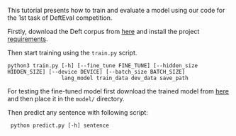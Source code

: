 This tutorial presents how to train and evaluate a model using our code for the 1st task of DeftEval competition.

Firstly, download the Deft corpus from [here](https://github.com/adobe-research/deft_corpus) and install the project [requirements](https://github.com/avramandrei/UPB-at-SemEval-2020-Task-6-Pretrained-Language-Models-for-DefinitionExtraction/blob/master/requirements.txt).

Then start training using the `train.py` script.

```
python3 train.py [-h] [--fine_tune FINE_TUNE] [--hidden_size HIDDEN_SIZE] [--device DEVICE] [--batch_size BATCH_SIZE] 
                 lang_model train_data dev_data save_path
```

For testing the fine-tuned model first download the trained model from [here](https://drive.google.com/file/d/1EkIqMW3vdSYTZ_pDNAp9p422xleLPGck/view?usp=sharing) and then place it in the `model/` directory.

Then predict any sentence with following script:

```
 python predict.py [-h] sentence
```
